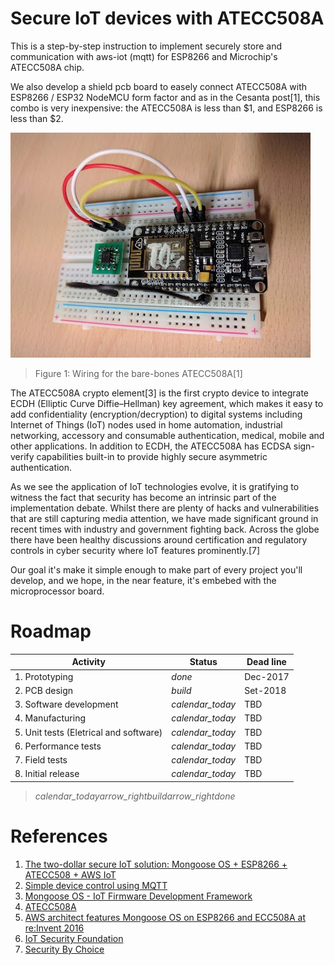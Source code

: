 <link href="https://fonts.googleapis.com/icon?family=Material+Icons" rel="stylesheet">

# Secure IoT devices with ATECC508A


This is a step-by-step instruction to implement securely store and communication with aws-iot (mqtt) for ESP8266 and Microchip's ATECC508A chip. 

We also develop a shield pcb board to easely connect ATECC508A with ESP8266 / ESP32 NodeMCU form factor and as in the Cesanta post[1], this combo is very inexpensive: the ATECC508A is less than $1, and ESP8266 is less than $2.

![proto board](images/proto_board.jpg)
> Figure 1: Wiring for the bare-bones ATECC508A[1]

The ATECC508A crypto element[3] is the first crypto device to integrate ECDH (Elliptic Curve Diffie–Hellman) key agreement, which makes it easy to add confidentiality (encryption/decryption) to digital systems including Internet of Things (IoT) nodes used in home automation, industrial networking, accessory and consumable authentication, medical, mobile and other applications. In addition to ECDH, the ATECC508A has ECDSA sign-verify capabilities built-in to provide highly secure asymmetric authentication. 

As we see the application of IoT technologies evolve, it is gratifying to witness the fact that security has become an intrinsic part of the implementation debate. Whilst there are plenty of hacks and vulnerabilities that are still capturing media attention, we have made significant ground in recent times with industry and government fighting back. Across the globe there have been healthy discussions around certification and regulatory controls in cyber security where IoT features prominently.[7]

Our goal it's make it simple enough to make part of every project you'll develop, and we hope, in the near feature, it's embebed with the microprocessor board.

# Roadmap

Activity | Status | Dead line
---| --- | ---
1. Prototyping | <i class='material-icons'>done</i> | Dec-2017
2. PCB design | <i class='material-icons'>build</i> | Set-2018
3. Software development | <i class='material-icons'>calendar_today</i> | TBD
4. Manufacturing | <i class='material-icons'>calendar_today</i> | TBD
5. Unit tests (Eletrical and software) | <i class='material-icons'>calendar_today</i> | TBD
6. Performance tests | <i class='material-icons'>calendar_today</i> | TBD
7. Field tests | <i class='material-icons'>calendar_today</i> | TBD
8. Initial release | <i class='material-icons'>calendar_today</i> | TBD

> <i class='material-icons'>calendar_today</i><i class='material-icons'>arrow_right</i><i class='material-icons'>build</i><i class='material-icons'>arrow_right</i><i class='material-icons'>done</i>

# References

1. [The two-dollar secure IoT solution: Mongoose OS + ESP8266 + ATECC508 + AWS IoT](https://mongoose-os.com/blog/mongoose-esp8266-atecc508-aws/)
2. [Simple device control using MQTT](https://github.com/cesanta/mongoose-os/tree/master/fw/examples/c_mqtt)
3. [Mongoose OS - IoT Firmware Development Framework](https://mongoose-os.com/)
4. [ATECC508A](https://www.microchip.com/wwwproducts/en/ATECC508A)
5. [AWS architect features Mongoose OS on ESP8266 and ECC508A at re:Invent 2016](https://www.youtube.com/watch?v=fwr6oSEZpwQ)
6. [IoT Security Foundation](https://www.iotsecurityfoundation.org/)
7. [Security By Choice](https://www.iotsecurityfoundation.org/security-by-choice/)